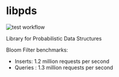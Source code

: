 # libpds

![test workflow](https://github.com/jadidbourbaki/libpds/actions/workflows/libpds.yml/badge.svg)

Library for Probabilistic Data Structures

Bloom Filter benchmarks:

- Inserts: 1.2 million requests per second
- Queries : 1.3 million requests per second
